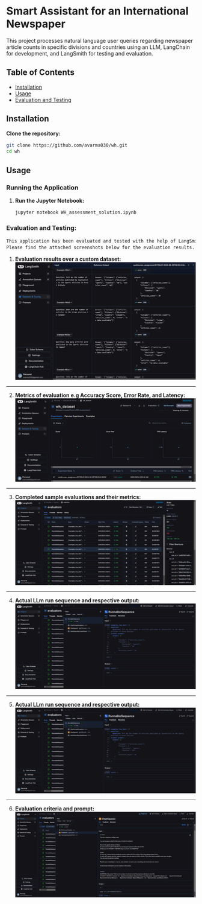 # Smart Assistant for an International Newspaper

This project processes natural language user queries regarding newspaper article counts in specific divisions and countries using an LLM, LangChain for development, and LangSmith for testing and evaluation.

## Table of Contents
- [Installation](#installation)
- [Usage](#usage)
- [Evaluation and Testing](#evaluation-and-testing)

## Installation

**Clone the repository:**
```sh
git clone https://github.com/avarma030/wh.git
cd wh
```

## Usage

### Running the Application

1. **Run the Jupyter Notebook:**
    ```sh
    jupyter notebook WH_assessment_solution.ipynb
    ```

### Evaluation and Testing:

```sh
This application has been evaluated and tested with the help of LangSmith.
Please find the attached screenshots below for the evaluation results.
```

1. **Evaluation results over a custom dataset:**
![Eval_results](images/Screenshot_1.png)

------------------------------------------------------------------------

2. **Metrics of evaluation e.g Accuracy Score, Error Rate, and Latency:**
![Eval_metrics](images/Screenshot_(130).png)

------------------------------------------------------------------------

3. **Completed sample evaluations and their metrics:**
![Eval_sample](images/Screenshot_(132).png)

------------------------------------------------------------------------

4. **Actual LLm run sequence and respective output:**
![run_seq](images/Screenshot_(133).png)

------------------------------------------------------------------------

5. **Actual LLm run sequence and respective output:**
![run_seq](images/Screenshot_(133).png)

------------------------------------------------------------------------

6. **Evaluation criteria and prompt:**
![run_seq](images/Screenshot_(134).png)

    

    
    


